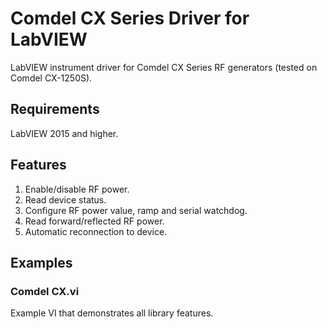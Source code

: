# Comdel CX Series Driver for LabVIEW
LabVIEW instrument driver for Comdel CX Series RF generators (tested on Comdel CX-1250S).

## Requirements
LabVIEW 2015 and higher.

## Features
1. Enable/disable RF power.
2. Read device status.
3. Configure RF power value, ramp and serial watchdog.
4. Read forward/reflected RF power.
5. Automatic reconnection to device.

## Examples
### Comdel CX.vi
Example VI that demonstrates all library features.
